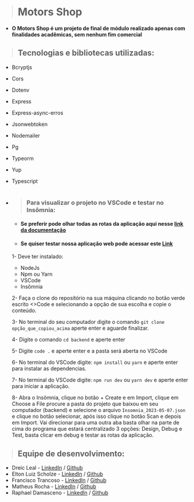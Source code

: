 > # **Motors Shop**

- **O Motors Shop é um projeto de final de módulo realizado apenas com finalidades acadêmicas, sem nenhum fim comercial**

> ## Tecnologias e bibliotecas utilizadas:

- Bcryptjs
- Cors
- Dotenv
- Express
- Express-async-erros
- Jsonwebtoken
- Nodemailer
- Pg
- Typeorm
- Yup
- Typescript
  <br></br>

- > ### Para visualizar o projeto no VSCode e testar no Insômnia:

  - #### Se preferir pode olhar todas as rotas da aplicação aqui nesse [link da documentação](https://motors-shop-doc.vercel.app/)

  - #### Se quiser testar nossa aplicação web pode acessar este [Link](https://kenzie-kars-frontend.vercel.app/)

  1- Deve ter instalado:

  - NodeJs
  - Npm ou Yarn
  - VSCode
  - Insômnia

  2- Faça o clone do reposítório na sua máquina clicando no botão verde escrito <>Code e selecionando a opção de sua escolha e copie o conteúdo.

  3- No terminal do seu computador digite o comando `git clone opção_que_copiou_acima` aperte enter e aguarde finalizar.

  4- Digite o comando `cd backend` e aperte enter

  5- Digite `code .` e aperte enter e a pasta será aberta no VSCode

  6- No terminal do VSCode digite: `npm install` ou `yarn` e aperte enter para instalar as dependencias.

  7- No terminal do VSCode digite: `npm run dev` ou `yarn dev` e aperte enter para iniciar a aplicação.

  8- Abra o Insômnia, clique no botão + Create e em Import, clique em Choose a File procure a pasta do projeto que baixou em seu computador (backend) e selecione o arquivo `Insomnia_2023-05-07.json` e clique no botão selecionar, após isso clique no botão Scan e depois em Import. Vai direcionar para uma outra aba basta olhar na parte de cima do programa que estará centralizado 3 opções: Design, Debug e Test, basta clicar em debug e testar as rotas da aplicação.

> ## Equipe de desenvolvimento:

- Dreic Leal - [LinkedIn](https://www.linkedin.com/in/dreicleal/) / [Github](https://github.com/DreicLeal)
- Elton Luiz Scholze - [LinkedIn](https://www.linkedin.com/in/eltonlscholze/) / [Github](https://github.com/Elton-Luiz-Scholze)
- Francisco Trancoso - [LinkedIn](https://www.linkedin.com/in/francisco-trancoso-191811227/) / [Github](https://github.com/f-trancoso)
- Matheus Rocha - [LinkedIn](https://www.linkedin.com/in/matheus-rocha-577162240/) / [Github](https://github.com/MathheusRP)
- Raphael Damasceno - [LinkedIn](https://www.linkedin.com/in/raphael-damasceno07/) / [Github](https://github.com/raphaeldamasceno1852)
